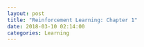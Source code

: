 ```yaml
---
layout: post
title: "Reinforcement Learning: Chapter 1"
date: 2018-03-10 02:14:00
categories: Learning
---
```

